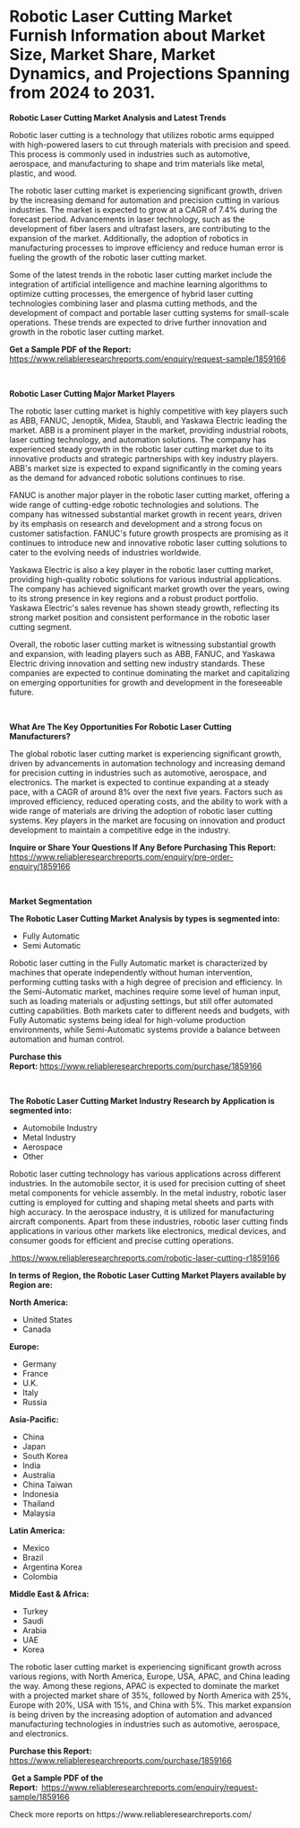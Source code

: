 <p><h1>Robotic Laser Cutting Market Furnish Information about Market Size, Market Share, Market Dynamics, and Projections Spanning from 2024 to 2031.</h1></p><p><strong>Robotic Laser Cutting Market Analysis and Latest Trends</strong></p>
<p><p>Robotic laser cutting is a technology that utilizes robotic arms equipped with high-powered lasers to cut through materials with precision and speed. This process is commonly used in industries such as automotive, aerospace, and manufacturing to shape and trim materials like metal, plastic, and wood.</p><p>The robotic laser cutting market is experiencing significant growth, driven by the increasing demand for automation and precision cutting in various industries. The market is expected to grow at a CAGR of 7.4% during the forecast period. Advancements in laser technology, such as the development of fiber lasers and ultrafast lasers, are contributing to the expansion of the market. Additionally, the adoption of robotics in manufacturing processes to improve efficiency and reduce human error is fueling the growth of the robotic laser cutting market.</p><p>Some of the latest trends in the robotic laser cutting market include the integration of artificial intelligence and machine learning algorithms to optimize cutting processes, the emergence of hybrid laser cutting technologies combining laser and plasma cutting methods, and the development of compact and portable laser cutting systems for small-scale operations. These trends are expected to drive further innovation and growth in the robotic laser cutting market.</p></p>
<p><strong>Get a Sample PDF of the Report:&nbsp;</strong> <a href="https://www.reliableresearchreports.com/enquiry/request-sample/1859166">https://www.reliableresearchreports.com/enquiry/request-sample/1859166</a></p>
<p>&nbsp;</p>
<p><strong>Robotic Laser Cutting Major Market Players</strong></p>
<p><p>The robotic laser cutting market is highly competitive with key players such as ABB, FANUC, Jenoptik, Midea, Staubli, and Yaskawa Electric leading the market. ABB is a prominent player in the market, providing industrial robots, laser cutting technology, and automation solutions. The company has experienced steady growth in the robotic laser cutting market due to its innovative products and strategic partnerships with key industry players. ABB's market size is expected to expand significantly in the coming years as the demand for advanced robotic solutions continues to rise.</p><p>FANUC is another major player in the robotic laser cutting market, offering a wide range of cutting-edge robotic technologies and solutions. The company has witnessed substantial market growth in recent years, driven by its emphasis on research and development and a strong focus on customer satisfaction. FANUC's future growth prospects are promising as it continues to introduce new and innovative robotic laser cutting solutions to cater to the evolving needs of industries worldwide.</p><p>Yaskawa Electric is also a key player in the robotic laser cutting market, providing high-quality robotic solutions for various industrial applications. The company has achieved significant market growth over the years, owing to its strong presence in key regions and a robust product portfolio. Yaskawa Electric's sales revenue has shown steady growth, reflecting its strong market position and consistent performance in the robotic laser cutting segment.</p><p>Overall, the robotic laser cutting market is witnessing substantial growth and expansion, with leading players such as ABB, FANUC, and Yaskawa Electric driving innovation and setting new industry standards. These companies are expected to continue dominating the market and capitalizing on emerging opportunities for growth and development in the foreseeable future.</p></p>
<p>&nbsp;</p>
<p><strong>What Are The Key Opportunities For Robotic Laser Cutting Manufacturers?</strong></p>
<p><p>The global robotic laser cutting market is experiencing significant growth, driven by advancements in automation technology and increasing demand for precision cutting in industries such as automotive, aerospace, and electronics. The market is expected to continue expanding at a steady pace, with a CAGR of around 8% over the next five years. Factors such as improved efficiency, reduced operating costs, and the ability to work with a wide range of materials are driving the adoption of robotic laser cutting systems. Key players in the market are focusing on innovation and product development to maintain a competitive edge in the industry.</p></p>
<p><strong>Inquire or Share Your Questions If Any Before Purchasing This Report:</strong> <a href="https://www.reliableresearchreports.com/enquiry/pre-order-enquiry/1859166">https://www.reliableresearchreports.com/enquiry/pre-order-enquiry/1859166</a></p>
<p>&nbsp;</p>
<p><strong>Market Segmentation</strong></p>
<p><strong>The Robotic Laser Cutting Market Analysis by types is segmented into:</strong></p>
<p><ul><li>Fully Automatic</li><li>Semi Automatic</li></ul></p>
<p><p>Robotic laser cutting in the Fully Automatic market is characterized by machines that operate independently without human intervention, performing cutting tasks with a high degree of precision and efficiency. In the Semi-Automatic market, machines require some level of human input, such as loading materials or adjusting settings, but still offer automated cutting capabilities. Both markets cater to different needs and budgets, with Fully Automatic systems being ideal for high-volume production environments, while Semi-Automatic systems provide a balance between automation and human control.</p></p>
<p><strong>Purchase this Report:&nbsp;</strong><a href="https://www.reliableresearchreports.com/purchase/1859166">https://www.reliableresearchreports.com/purchase/1859166</a></p>
<p>&nbsp;</p>
<p><strong>The Robotic Laser Cutting Market Industry Research by Application is segmented into:</strong></p>
<p><ul><li>Automobile Industry</li><li>Metal Industry</li><li>Aerospace</li><li>Other</li></ul></p>
<p><p>Robotic laser cutting technology has various applications across different industries. In the automobile sector, it is used for precision cutting of sheet metal components for vehicle assembly. In the metal industry, robotic laser cutting is employed for cutting and shaping metal sheets and parts with high accuracy. In the aerospace industry, it is utilized for manufacturing aircraft components. Apart from these industries, robotic laser cutting finds applications in various other markets like electronics, medical devices, and consumer goods for efficient and precise cutting operations.</p></p>
<p><a href="https://www.reliableresearchreports.com/robotic-laser-cutting-r1859166">&nbsp;https://www.reliableresearchreports.com/robotic-laser-cutting-r1859166</a></p>
<p><strong>In terms of Region, the Robotic Laser Cutting Market Players available by Region are:</strong></p>
<p>
    <p> <strong> North America: </strong>
        <ul>
            <li>United States</li>
            <li>Canada</li>
        </ul>
        </p> 
    <p> <strong> Europe: </strong>
        <ul>
            <li>Germany</li>
            <li>France</li>
            <li>U.K.</li>
            <li>Italy</li>
            <li>Russia</li>
        </ul>
        </p> 
    <p> <strong> Asia-Pacific: </strong>
        <ul>
            <li>China</li>
            <li>Japan</li>
            <li>South Korea</li>
            <li>India</li>
            <li>Australia</li>
            <li>China Taiwan</li>
            <li>Indonesia</li>
            <li>Thailand</li>
            <li>Malaysia</li>
        </ul>
        </p> 
    <p> <strong> Latin America: </strong>
        <ul>
            <li>Mexico</li>
            <li>Brazil</li>
            <li>Argentina Korea</li>
            <li>Colombia</li>
        </ul>
        </p> 
    <p> <strong> Middle East & Africa: </strong>
        <ul>
            <li>Turkey</li>
            <li>Saudi</li>
            <li>Arabia</li>
            <li>UAE</li>
            <li>Korea</li>
        </ul>
    </p>
    </p>
<p><p>The robotic laser cutting market is experiencing significant growth across various regions, with North America, Europe, USA, APAC, and China leading the way. Among these regions, APAC is expected to dominate the market with a projected market share of 35%, followed by North America with 25%, Europe with 20%, USA with 15%, and China with 5%. This market expansion is being driven by the increasing adoption of automation and advanced manufacturing technologies in industries such as automotive, aerospace, and electronics.</p></p>
<p><strong>Purchase this Report: </strong><a href="https://www.reliableresearchreports.com/purchase/1859166">https://www.reliableresearchreports.com/purchase/1859166</a></p>
<p>&nbsp;<strong>Get a Sample PDF of the Report:&nbsp;&nbsp;</strong><a href="https://www.reliableresearchreports.com/enquiry/request-sample/1859166">https://www.reliableresearchreports.com/enquiry/request-sample/1859166</a></p>
<p><strong></strong></p>
<p>Check more reports on https://www.reliableresearchreports.com/</p>